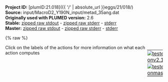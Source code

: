 **Project ID:** [plumID:21.018]({{ '/' | absolute_url }}eggs/21/018/)  
**Source:** input/MacroD2_Y190N_input/metad_35ang.dat  
**Originally used with PLUMED version:** 2.6  
**Stable:** [zipped raw stdout](metad_35ang.dat.plumed.stdout.txt.zip) - [zipped raw stderr](metad_35ang.dat.plumed.stderr.txt.zip) - [stderr](metad_35ang.dat.plumed.stderr)  
**Master:** [zipped raw stdout](metad_35ang.dat.plumed_master.stdout.txt.zip) - [zipped raw stderr](metad_35ang.dat.plumed_master.stderr.txt.zip) - [stderr](metad_35ang.dat.plumed_master.stderr)  

{% raw %}
<div style="width: 100%; float:left">
<div style="width: 90%; float:left" id="value_details_data/input/MacroD2_Y190N_input/metad_35ang.dat"> Click on the labels of the actions for more information on what each action computes </div>
<div style="width: 10%; float:left"><table><tr><td style="padding:1px"><a href="metad_35ang.dat.plumed.stderr"><img src="https://img.shields.io/badge/v2.10-passing-green.svg" alt="tested onv2.10" /></a></td></tr><tr><td style="padding:1px"><a href="metad_35ang.dat.plumed_master.stderr"><img src="https://img.shields.io/badge/master-passing-green.svg" alt="tested onmaster" /></a></td></tr></table></div></div>
<pre style="width=97%;">
<span class="plumedtooltip" style="color:green">WHOLEMOLECULES<span class="right">This action is used to rebuild molecules that can become split by the periodic boundary conditions. <a href="https://www.plumed.org/doc-master/user-doc/html/_w_h_o_l_e_m_o_l_e_c_u_l_e_s.html" style="color:green">More details</a><i></i></span></span> <span class="plumedtooltip">ENTITY0<span class="right">the atoms that make up a molecule that you wish to align<i></i></span></span>=1-3670 <span class="plumedtooltip">ENTITY1<span class="right">the atoms that make up a molecule that you wish to align<i></i></span></span>=3671-3727

<span style="color:blue" class="comment"># Group definition</span>
<span style="display:none;" id="data/input/MacroD2_Y190N_input/metad_35ang.dat">The WHOLEMOLECULES action with label <b></b> calculates something</span><b name="data/input/MacroD2_Y190N_input/metad_35ang.datprot_noh" onclick='showPath("data/input/MacroD2_Y190N_input/metad_35ang.dat","data/input/MacroD2_Y190N_input/metad_35ang.datprot_noh","data/input/MacroD2_Y190N_input/metad_35ang.datprot_noh","violet")'>prot_noh</b><span style="display:none;" id="data/input/MacroD2_Y190N_input/metad_35ang.datprot_noh">The GROUP action with label <b>prot_noh</b> calculates the following quantities:<table  align="center" frame="void" width="95%" cellpadding="5%"><tr><td width="5%"><b> Quantity </b>  </td><td width="5%"><b> Type </b>  </td><td><b> Description </b> </td></tr><tr><td width="5%">prot_noh</td><td width="5%"><font color="violet">atoms</font></td><td>indices of atoms specified in GROUP</td></tr></table></span>: <span class="plumedtooltip" style="color:green">GROUP<span class="right">Define a group of atoms so that a particular list of atoms can be referenced with a single label in definitions of CVs or virtual atoms. <a href="https://www.plumed.org/doc-master/user-doc/html/_g_r_o_u_p.html" style="color:green">More details</a><i></i></span></span> <span class="plumedtooltip">NDX_FILE<span class="right">the name of index file (gromacs syntax)<i></i></span></span>=ref_index.ndx <span class="plumedtooltip">NDX_GROUP<span class="right">the name of the group to be imported (gromacs syntax) - first group found is used by default<i></i></span></span>=Protein-H
<b name="data/input/MacroD2_Y190N_input/metad_35ang.datref" onclick='showPath("data/input/MacroD2_Y190N_input/metad_35ang.dat","data/input/MacroD2_Y190N_input/metad_35ang.datref","data/input/MacroD2_Y190N_input/metad_35ang.datref","violet")'>ref</b><span style="display:none;" id="data/input/MacroD2_Y190N_input/metad_35ang.datref">The GROUP action with label <b>ref</b> calculates the following quantities:<table  align="center" frame="void" width="95%" cellpadding="5%"><tr><td width="5%"><b> Quantity </b>  </td><td width="5%"><b> Type </b>  </td><td><b> Description </b> </td></tr><tr><td width="5%">ref</td><td width="5%"><font color="violet">atoms</font></td><td>indices of atoms specified in GROUP</td></tr></table></span>: <span class="plumedtooltip" style="color:green">GROUP<span class="right">Define a group of atoms so that a particular list of atoms can be referenced with a single label in definitions of CVs or virtual atoms. <a href="https://www.plumed.org/doc-master/user-doc/html/_g_r_o_u_p.html" style="color:green">More details</a><i></i></span></span> <span class="plumedtooltip">NDX_FILE<span class="right">the name of index file (gromacs syntax)<i></i></span></span>=ref_index.ndx <span class="plumedtooltip">NDX_GROUP<span class="right">the name of the group to be imported (gromacs syntax) - first group found is used by default<i></i></span></span>=Prot_ref_noH
<b name="data/input/MacroD2_Y190N_input/metad_35ang.datAR6" onclick='showPath("data/input/MacroD2_Y190N_input/metad_35ang.dat","data/input/MacroD2_Y190N_input/metad_35ang.datAR6","data/input/MacroD2_Y190N_input/metad_35ang.datAR6","violet")'>AR6</b><span style="display:none;" id="data/input/MacroD2_Y190N_input/metad_35ang.datAR6">The GROUP action with label <b>AR6</b> calculates the following quantities:<table  align="center" frame="void" width="95%" cellpadding="5%"><tr><td width="5%"><b> Quantity </b>  </td><td width="5%"><b> Type </b>  </td><td><b> Description </b> </td></tr><tr><td width="5%">AR6</td><td width="5%"><font color="violet">atoms</font></td><td>indices of atoms specified in GROUP</td></tr></table></span>: <span class="plumedtooltip" style="color:green">GROUP<span class="right">Define a group of atoms so that a particular list of atoms can be referenced with a single label in definitions of CVs or virtual atoms. <a href="https://www.plumed.org/doc-master/user-doc/html/_g_r_o_u_p.html" style="color:green">More details</a><i></i></span></span> <span class="plumedtooltip">NDX_FILE<span class="right">the name of index file (gromacs syntax)<i></i></span></span>=ref_index.ndx <span class="plumedtooltip">NDX_GROUP<span class="right">the name of the group to be imported (gromacs syntax) - first group found is used by default<i></i></span></span>=AR6_noH 

<b name="data/input/MacroD2_Y190N_input/metad_35ang.datref_center" onclick='showPath("data/input/MacroD2_Y190N_input/metad_35ang.dat","data/input/MacroD2_Y190N_input/metad_35ang.datref_center","data/input/MacroD2_Y190N_input/metad_35ang.datref_center","violet")'>ref_center</b><span style="display:none;" id="data/input/MacroD2_Y190N_input/metad_35ang.datref_center">The COM action with label <b>ref_center</b> calculates the following quantities:<table  align="center" frame="void" width="95%" cellpadding="5%"><tr><td width="5%"><b> Quantity </b>  </td><td width="5%"><b> Type </b>  </td><td><b> Description </b> </td></tr><tr><td width="5%">ref_center</td><td width="5%"><font color="violet">atoms</font></td><td>virtual atom calculated by COM action</td></tr></table></span>: <span class="plumedtooltip" style="color:green">COM<span class="right">Calculate the center of mass for a group of atoms. <a href="https://www.plumed.org/doc-master/user-doc/html/_c_o_m.html" style="color:green">More details</a><i></i></span></span> <span class="plumedtooltip">ATOMS<span class="right">the list of atoms which are involved the virtual atom's definition<i></i></span></span>=<b name="data/input/MacroD2_Y190N_input/metad_35ang.datref">ref</b>
<b name="data/input/MacroD2_Y190N_input/metad_35ang.datAR6_center" onclick='showPath("data/input/MacroD2_Y190N_input/metad_35ang.dat","data/input/MacroD2_Y190N_input/metad_35ang.datAR6_center","data/input/MacroD2_Y190N_input/metad_35ang.datAR6_center","violet")'>AR6_center</b><span style="display:none;" id="data/input/MacroD2_Y190N_input/metad_35ang.datAR6_center">The COM action with label <b>AR6_center</b> calculates the following quantities:<table  align="center" frame="void" width="95%" cellpadding="5%"><tr><td width="5%"><b> Quantity </b>  </td><td width="5%"><b> Type </b>  </td><td><b> Description </b> </td></tr><tr><td width="5%">AR6_center</td><td width="5%"><font color="violet">atoms</font></td><td>virtual atom calculated by COM action</td></tr></table></span>: <span class="plumedtooltip" style="color:green">COM<span class="right">Calculate the center of mass for a group of atoms. <a href="https://www.plumed.org/doc-master/user-doc/html/_c_o_m.html" style="color:green">More details</a><i></i></span></span> <span class="plumedtooltip">ATOMS<span class="right">the list of atoms which are involved the virtual atom's definition<i></i></span></span>=<b name="data/input/MacroD2_Y190N_input/metad_35ang.datAR6">AR6</b>

<span id="data/input/MacroD2_Y190N_input/metad_35ang.datdefFix_short"><b name="data/input/MacroD2_Y190N_input/metad_35ang.datFix" onclick='showPath("data/input/MacroD2_Y190N_input/metad_35ang.dat","data/input/MacroD2_Y190N_input/metad_35ang.datFix","data/input/MacroD2_Y190N_input/metad_35ang.datFix","violet")'>Fix</b><span style="display:none;" id="data/input/MacroD2_Y190N_input/metad_35ang.datFix">The FIXEDATOM action with label <b>Fix</b> calculates the following quantities:<table  align="center" frame="void" width="95%" cellpadding="5%"><tr><td width="5%"><b> Quantity </b>  </td><td width="5%"><b> Type </b>  </td><td><b> Description </b> </td></tr><tr><td width="5%">Fix</td><td width="5%"><font color="violet">atoms</font></td><td>virtual atom calculated by FIXEDATOM action</td></tr></table></span>: <span class="plumedtooltip" style="color:green">FIXEDATOM<span class="right">Add a virtual atom in a fixed position. This action has <a class="toggler" href='javascript:;' onclick='toggleDisplay("data/input/MacroD2_Y190N_input/metad_35ang.datdefFix");'>hidden defaults</a>. <a href="https://www.plumed.org/doc-master/user-doc/html/_f_i_x_e_d_a_t_o_m.html">More details</a><i></i></span></span> <span class="plumedtooltip">AT<span class="right">coordinates of the virtual atom<i></i></span></span>=5.0,5.0,5.0
</span><span id="data/input/MacroD2_Y190N_input/metad_35ang.datdefFix_long" style="display:none;"><b name="data/input/MacroD2_Y190N_input/metad_35ang.datFix" onclick='showPath("data/input/MacroD2_Y190N_input/metad_35ang.dat","data/input/MacroD2_Y190N_input/metad_35ang.datFix","data/input/MacroD2_Y190N_input/metad_35ang.datFix","violet")'>Fix</b>: <span class="plumedtooltip" style="color:green">FIXEDATOM<span class="right">Add a virtual atom in a fixed position. This action uses the <a class="toggler" href='javascript:;' onclick='toggleDisplay("data/input/MacroD2_Y190N_input/metad_35ang.datdefFix");'>defaults shown here</a>. <a href="https://www.plumed.org/doc-master/user-doc/html/_f_i_x_e_d_a_t_o_m.html">More details</a><i></i></span></span> <span class="plumedtooltip">AT<span class="right">coordinates of the virtual atom<i></i></span></span>=5.0,5.0,5.0  <span class="plumedtooltip">SET_MASS<span class="right"> mass of the virtual atom<i></i></span></span>=1 <span class="plumedtooltip">SET_CHARGE<span class="right"> charge of the virtual atom<i></i></span></span>=0
</span><b name="data/input/MacroD2_Y190N_input/metad_35ang.datDis" onclick='showPath("data/input/MacroD2_Y190N_input/metad_35ang.dat","data/input/MacroD2_Y190N_input/metad_35ang.datDis","data/input/MacroD2_Y190N_input/metad_35ang.datDis","black")'>Dis</b><span style="display:none;" id="data/input/MacroD2_Y190N_input/metad_35ang.datDis">The DISTANCE action with label <b>Dis</b> calculates the following quantities:<table  align="center" frame="void" width="95%" cellpadding="5%"><tr><td width="5%"><b> Quantity </b>  </td><td width="5%"><b> Type </b>  </td><td><b> Description </b> </td></tr><tr><td width="5%">Dis</td><td width="5%"><font color="black">scalar</font></td><td>the DISTANCE between this pair of atoms</td></tr></table></span>: <span class="plumedtooltip" style="color:green">DISTANCE<span class="right">Calculate the distance between a pair of atoms. <a href="https://www.plumed.org/doc-master/user-doc/html/_d_i_s_t_a_n_c_e.html" style="color:green">More details</a><i></i></span></span> <span class="plumedtooltip">ATOMS<span class="right">the pair of atom that we are calculating the distance between<i></i></span></span>=<b name="data/input/MacroD2_Y190N_input/metad_35ang.datref_center">ref_center</b>,<b name="data/input/MacroD2_Y190N_input/metad_35ang.datFix">Fix</b>

<b name="data/input/MacroD2_Y190N_input/metad_35ang.datref_coord" onclick='showPath("data/input/MacroD2_Y190N_input/metad_35ang.dat","data/input/MacroD2_Y190N_input/metad_35ang.datref_coord","data/input/MacroD2_Y190N_input/metad_35ang.datref_coord","black")'>ref_coord</b><span style="display:none;" id="data/input/MacroD2_Y190N_input/metad_35ang.datref_coord">The POSITION action with label <b>ref_coord</b> calculates the following quantities:<table  align="center" frame="void" width="95%" cellpadding="5%"><tr><td width="5%"><b> Quantity </b>  </td><td width="5%"><b> Type </b>  </td><td><b> Description </b> </td></tr><tr><td width="5%">ref_coord.x</td><td width="5%"><font color="black">scalar</font></td><td>the x-component of the atom position</td></tr><tr><td width="5%">ref_coord.y</td><td width="5%"><font color="black">scalar</font></td><td>the y-component of the atom position</td></tr><tr><td width="5%">ref_coord.z</td><td width="5%"><font color="black">scalar</font></td><td>the z-component of the atom position</td></tr></table></span>: <span class="plumedtooltip" style="color:green">POSITION<span class="right">Calculate the components of the position of an atom. <a href="https://www.plumed.org/doc-master/user-doc/html/_p_o_s_i_t_i_o_n.html" style="color:green">More details</a><i></i></span></span> <span class="plumedtooltip">ATOM<span class="right">the atom number<i></i></span></span>=<b name="data/input/MacroD2_Y190N_input/metad_35ang.datref_center">ref_center</b> <span class="plumedtooltip">NOPBC<span class="right"> ignore the periodic boundary conditions when calculating distances<i></i></span></span>
<b name="data/input/MacroD2_Y190N_input/metad_35ang.datAR6_coord" onclick='showPath("data/input/MacroD2_Y190N_input/metad_35ang.dat","data/input/MacroD2_Y190N_input/metad_35ang.datAR6_coord","data/input/MacroD2_Y190N_input/metad_35ang.datAR6_coord","black")'>AR6_coord</b><span style="display:none;" id="data/input/MacroD2_Y190N_input/metad_35ang.datAR6_coord">The POSITION action with label <b>AR6_coord</b> calculates the following quantities:<table  align="center" frame="void" width="95%" cellpadding="5%"><tr><td width="5%"><b> Quantity </b>  </td><td width="5%"><b> Type </b>  </td><td><b> Description </b> </td></tr><tr><td width="5%">AR6_coord.x</td><td width="5%"><font color="black">scalar</font></td><td>the x-component of the atom position</td></tr><tr><td width="5%">AR6_coord.y</td><td width="5%"><font color="black">scalar</font></td><td>the y-component of the atom position</td></tr><tr><td width="5%">AR6_coord.z</td><td width="5%"><font color="black">scalar</font></td><td>the z-component of the atom position</td></tr></table></span>: <span class="plumedtooltip" style="color:green">POSITION<span class="right">Calculate the components of the position of an atom. <a href="https://www.plumed.org/doc-master/user-doc/html/_p_o_s_i_t_i_o_n.html" style="color:green">More details</a><i></i></span></span> <span class="plumedtooltip">ATOM<span class="right">the atom number<i></i></span></span>=<b name="data/input/MacroD2_Y190N_input/metad_35ang.datAR6_center">AR6_center</b> <span class="plumedtooltip">NOPBC<span class="right"> ignore the periodic boundary conditions when calculating distances<i></i></span></span>
<br/><b name="data/input/MacroD2_Y190N_input/metad_35ang.databs_x" onclick='showPath("data/input/MacroD2_Y190N_input/metad_35ang.dat","data/input/MacroD2_Y190N_input/metad_35ang.databs_x","data/input/MacroD2_Y190N_input/metad_35ang.databs_x","black")'>abs_x</b><span style="display:none;" id="data/input/MacroD2_Y190N_input/metad_35ang.databs_x">The MATHEVAL action with label <b>abs_x</b> calculates the following quantities:<table  align="center" frame="void" width="95%" cellpadding="5%"><tr><td width="5%"><b> Quantity </b>  </td><td width="5%"><b> Type </b>  </td><td><b> Description </b> </td></tr><tr><td width="5%">abs_x</td><td width="5%"><font color="black">scalar</font></td><td>an arbitrary function</td></tr></table></span>: <span class="plumedtooltip" style="color:green">MATHEVAL<span class="right">An alias to the CUSTOM function that can also be used to calaculate combinations of variables using a custom expression. <a href="https://www.plumed.org/doc-master/user-doc/html/_m_a_t_h_e_v_a_l.html" style="color:green">More details</a><i></i></span></span> <span class="plumedtooltip">ARG<span class="right">the values input to this function<i></i></span></span>=<b name="data/input/MacroD2_Y190N_input/metad_35ang.datAR6_coord">AR6_coord.x</b>,<b name="data/input/MacroD2_Y190N_input/metad_35ang.datref_coord">ref_coord.x</b> <span class="plumedtooltip">FUNC<span class="right">the function you wish to evaluate<i></i></span></span>=x-y <span class="plumedtooltip">PERIODIC<span class="right">if the output of your function is periodic then you should specify the periodicity of the function<i></i></span></span>=NO
<b name="data/input/MacroD2_Y190N_input/metad_35ang.databs_y" onclick='showPath("data/input/MacroD2_Y190N_input/metad_35ang.dat","data/input/MacroD2_Y190N_input/metad_35ang.databs_y","data/input/MacroD2_Y190N_input/metad_35ang.databs_y","black")'>abs_y</b><span style="display:none;" id="data/input/MacroD2_Y190N_input/metad_35ang.databs_y">The MATHEVAL action with label <b>abs_y</b> calculates the following quantities:<table  align="center" frame="void" width="95%" cellpadding="5%"><tr><td width="5%"><b> Quantity </b>  </td><td width="5%"><b> Type </b>  </td><td><b> Description </b> </td></tr><tr><td width="5%">abs_y</td><td width="5%"><font color="black">scalar</font></td><td>an arbitrary function</td></tr></table></span>: <span class="plumedtooltip" style="color:green">MATHEVAL<span class="right">An alias to the CUSTOM function that can also be used to calaculate combinations of variables using a custom expression. <a href="https://www.plumed.org/doc-master/user-doc/html/_m_a_t_h_e_v_a_l.html" style="color:green">More details</a><i></i></span></span> <span class="plumedtooltip">ARG<span class="right">the values input to this function<i></i></span></span>=<b name="data/input/MacroD2_Y190N_input/metad_35ang.datAR6_coord">AR6_coord.y</b>,<b name="data/input/MacroD2_Y190N_input/metad_35ang.datref_coord">ref_coord.y</b> <span class="plumedtooltip">FUNC<span class="right">the function you wish to evaluate<i></i></span></span>=x-y <span class="plumedtooltip">PERIODIC<span class="right">if the output of your function is periodic then you should specify the periodicity of the function<i></i></span></span>=NO
<b name="data/input/MacroD2_Y190N_input/metad_35ang.databs_z" onclick='showPath("data/input/MacroD2_Y190N_input/metad_35ang.dat","data/input/MacroD2_Y190N_input/metad_35ang.databs_z","data/input/MacroD2_Y190N_input/metad_35ang.databs_z","black")'>abs_z</b><span style="display:none;" id="data/input/MacroD2_Y190N_input/metad_35ang.databs_z">The MATHEVAL action with label <b>abs_z</b> calculates the following quantities:<table  align="center" frame="void" width="95%" cellpadding="5%"><tr><td width="5%"><b> Quantity </b>  </td><td width="5%"><b> Type </b>  </td><td><b> Description </b> </td></tr><tr><td width="5%">abs_z</td><td width="5%"><font color="black">scalar</font></td><td>an arbitrary function</td></tr></table></span>: <span class="plumedtooltip" style="color:green">MATHEVAL<span class="right">An alias to the CUSTOM function that can also be used to calaculate combinations of variables using a custom expression. <a href="https://www.plumed.org/doc-master/user-doc/html/_m_a_t_h_e_v_a_l.html" style="color:green">More details</a><i></i></span></span> <span class="plumedtooltip">ARG<span class="right">the values input to this function<i></i></span></span>=<b name="data/input/MacroD2_Y190N_input/metad_35ang.datAR6_coord">AR6_coord.z</b>,<b name="data/input/MacroD2_Y190N_input/metad_35ang.datref_coord">ref_coord.z</b> <span class="plumedtooltip">FUNC<span class="right">the function you wish to evaluate<i></i></span></span>=x-y <span class="plumedtooltip">PERIODIC<span class="right">if the output of your function is periodic then you should specify the periodicity of the function<i></i></span></span>=NO

<b name="data/input/MacroD2_Y190N_input/metad_35ang.datrel_x" onclick='showPath("data/input/MacroD2_Y190N_input/metad_35ang.dat","data/input/MacroD2_Y190N_input/metad_35ang.datrel_x","data/input/MacroD2_Y190N_input/metad_35ang.datrel_x","black")'>rel_x</b><span style="display:none;" id="data/input/MacroD2_Y190N_input/metad_35ang.datrel_x">The MATHEVAL action with label <b>rel_x</b> calculates the following quantities:<table  align="center" frame="void" width="95%" cellpadding="5%"><tr><td width="5%"><b> Quantity </b>  </td><td width="5%"><b> Type </b>  </td><td><b> Description </b> </td></tr><tr><td width="5%">rel_x</td><td width="5%"><font color="black">scalar</font></td><td>an arbitrary function</td></tr></table></span>: <span class="plumedtooltip" style="color:green">MATHEVAL<span class="right">An alias to the CUSTOM function that can also be used to calaculate combinations of variables using a custom expression. <a href="https://www.plumed.org/doc-master/user-doc/html/_m_a_t_h_e_v_a_l.html" style="color:green">More details</a><i></i></span></span> <span class="plumedtooltip">ARG<span class="right">the values input to this function<i></i></span></span>=<b name="data/input/MacroD2_Y190N_input/metad_35ang.databs_z">abs_z</b> <span class="plumedtooltip">FUNC<span class="right">the function you wish to evaluate<i></i></span></span>=x <span class="plumedtooltip">PERIODIC<span class="right">if the output of your function is periodic then you should specify the periodicity of the function<i></i></span></span>=NO
<b name="data/input/MacroD2_Y190N_input/metad_35ang.datrel_y" onclick='showPath("data/input/MacroD2_Y190N_input/metad_35ang.dat","data/input/MacroD2_Y190N_input/metad_35ang.datrel_y","data/input/MacroD2_Y190N_input/metad_35ang.datrel_y","black")'>rel_y</b><span style="display:none;" id="data/input/MacroD2_Y190N_input/metad_35ang.datrel_y">The MATHEVAL action with label <b>rel_y</b> calculates the following quantities:<table  align="center" frame="void" width="95%" cellpadding="5%"><tr><td width="5%"><b> Quantity </b>  </td><td width="5%"><b> Type </b>  </td><td><b> Description </b> </td></tr><tr><td width="5%">rel_y</td><td width="5%"><font color="black">scalar</font></td><td>an arbitrary function</td></tr></table></span>: <span class="plumedtooltip" style="color:green">MATHEVAL<span class="right">An alias to the CUSTOM function that can also be used to calaculate combinations of variables using a custom expression. <a href="https://www.plumed.org/doc-master/user-doc/html/_m_a_t_h_e_v_a_l.html" style="color:green">More details</a><i></i></span></span> <span class="plumedtooltip">ARG<span class="right">the values input to this function<i></i></span></span>=<b name="data/input/MacroD2_Y190N_input/metad_35ang.databs_x">abs_x</b>,<b name="data/input/MacroD2_Y190N_input/metad_35ang.databs_y">abs_y</b> <span class="plumedtooltip">FUNC<span class="right">the function you wish to evaluate<i></i></span></span>=(sqrt(3)*y+x)/2 <span class="plumedtooltip">PERIODIC<span class="right">if the output of your function is periodic then you should specify the periodicity of the function<i></i></span></span>=NO
<b name="data/input/MacroD2_Y190N_input/metad_35ang.datrel_z" onclick='showPath("data/input/MacroD2_Y190N_input/metad_35ang.dat","data/input/MacroD2_Y190N_input/metad_35ang.datrel_z","data/input/MacroD2_Y190N_input/metad_35ang.datrel_z","black")'>rel_z</b><span style="display:none;" id="data/input/MacroD2_Y190N_input/metad_35ang.datrel_z">The MATHEVAL action with label <b>rel_z</b> calculates the following quantities:<table  align="center" frame="void" width="95%" cellpadding="5%"><tr><td width="5%"><b> Quantity </b>  </td><td width="5%"><b> Type </b>  </td><td><b> Description </b> </td></tr><tr><td width="5%">rel_z</td><td width="5%"><font color="black">scalar</font></td><td>an arbitrary function</td></tr></table></span>: <span class="plumedtooltip" style="color:green">MATHEVAL<span class="right">An alias to the CUSTOM function that can also be used to calaculate combinations of variables using a custom expression. <a href="https://www.plumed.org/doc-master/user-doc/html/_m_a_t_h_e_v_a_l.html" style="color:green">More details</a><i></i></span></span> <span class="plumedtooltip">ARG<span class="right">the values input to this function<i></i></span></span>=<b name="data/input/MacroD2_Y190N_input/metad_35ang.databs_x">abs_x</b>,<b name="data/input/MacroD2_Y190N_input/metad_35ang.databs_y">abs_y</b> <span class="plumedtooltip">FUNC<span class="right">the function you wish to evaluate<i></i></span></span>=(y-sqrt(3)*x)/2 <span class="plumedtooltip">PERIODIC<span class="right">if the output of your function is periodic then you should specify the periodicity of the function<i></i></span></span>=NO

<b name="data/input/MacroD2_Y190N_input/metad_35ang.datrho" onclick='showPath("data/input/MacroD2_Y190N_input/metad_35ang.dat","data/input/MacroD2_Y190N_input/metad_35ang.datrho","data/input/MacroD2_Y190N_input/metad_35ang.datrho","black")'>rho</b><span style="display:none;" id="data/input/MacroD2_Y190N_input/metad_35ang.datrho">The MATHEVAL action with label <b>rho</b> calculates the following quantities:<table  align="center" frame="void" width="95%" cellpadding="5%"><tr><td width="5%"><b> Quantity </b>  </td><td width="5%"><b> Type </b>  </td><td><b> Description </b> </td></tr><tr><td width="5%">rho</td><td width="5%"><font color="black">scalar</font></td><td>an arbitrary function</td></tr></table></span>: <span class="plumedtooltip" style="color:green">MATHEVAL<span class="right">An alias to the CUSTOM function that can also be used to calaculate combinations of variables using a custom expression. <a href="https://www.plumed.org/doc-master/user-doc/html/_m_a_t_h_e_v_a_l.html" style="color:green">More details</a><i></i></span></span> <span class="plumedtooltip">ARG<span class="right">the values input to this function<i></i></span></span>=<b name="data/input/MacroD2_Y190N_input/metad_35ang.databs_x">abs_x</b>,<b name="data/input/MacroD2_Y190N_input/metad_35ang.databs_y">abs_y</b>,<b name="data/input/MacroD2_Y190N_input/metad_35ang.databs_z">abs_z</b> <span class="plumedtooltip">FUNC<span class="right">the function you wish to evaluate<i></i></span></span>=sqrt(x*x+y*y+z*z) <span class="plumedtooltip">PERIODIC<span class="right">if the output of your function is periodic then you should specify the periodicity of the function<i></i></span></span>=NO
<b name="data/input/MacroD2_Y190N_input/metad_35ang.datsiga" onclick='showPath("data/input/MacroD2_Y190N_input/metad_35ang.dat","data/input/MacroD2_Y190N_input/metad_35ang.datsiga","data/input/MacroD2_Y190N_input/metad_35ang.datsiga","black")'>siga</b><span style="display:none;" id="data/input/MacroD2_Y190N_input/metad_35ang.datsiga">The MATHEVAL action with label <b>siga</b> calculates the following quantities:<table  align="center" frame="void" width="95%" cellpadding="5%"><tr><td width="5%"><b> Quantity </b>  </td><td width="5%"><b> Type </b>  </td><td><b> Description </b> </td></tr><tr><td width="5%">siga</td><td width="5%"><font color="black">scalar</font></td><td>an arbitrary function</td></tr></table></span>: <span class="plumedtooltip" style="color:green">MATHEVAL<span class="right">An alias to the CUSTOM function that can also be used to calaculate combinations of variables using a custom expression. <a href="https://www.plumed.org/doc-master/user-doc/html/_m_a_t_h_e_v_a_l.html" style="color:green">More details</a><i></i></span></span> <span class="plumedtooltip">ARG<span class="right">the values input to this function<i></i></span></span>=<b name="data/input/MacroD2_Y190N_input/metad_35ang.datrel_z">rel_z</b>,<b name="data/input/MacroD2_Y190N_input/metad_35ang.datrho">rho</b> <span class="plumedtooltip">FUNC<span class="right">the function you wish to evaluate<i></i></span></span>=sqrt(-x+y) <span class="plumedtooltip">PERIODIC<span class="right">if the output of your function is periodic then you should specify the periodicity of the function<i></i></span></span>=NO
<b name="data/input/MacroD2_Y190N_input/metad_35ang.dattheta" onclick='showPath("data/input/MacroD2_Y190N_input/metad_35ang.dat","data/input/MacroD2_Y190N_input/metad_35ang.dattheta","data/input/MacroD2_Y190N_input/metad_35ang.dattheta","black")'>theta</b><span style="display:none;" id="data/input/MacroD2_Y190N_input/metad_35ang.dattheta">The MATHEVAL action with label <b>theta</b> calculates the following quantities:<table  align="center" frame="void" width="95%" cellpadding="5%"><tr><td width="5%"><b> Quantity </b>  </td><td width="5%"><b> Type </b>  </td><td><b> Description </b> </td></tr><tr><td width="5%">theta</td><td width="5%"><font color="black">scalar</font></td><td>an arbitrary function</td></tr></table></span>: <span class="plumedtooltip" style="color:green">MATHEVAL<span class="right">An alias to the CUSTOM function that can also be used to calaculate combinations of variables using a custom expression. <a href="https://www.plumed.org/doc-master/user-doc/html/_m_a_t_h_e_v_a_l.html" style="color:green">More details</a><i></i></span></span> <span class="plumedtooltip">ARG<span class="right">the values input to this function<i></i></span></span>=<b name="data/input/MacroD2_Y190N_input/metad_35ang.datrel_x">rel_x</b>,<b name="data/input/MacroD2_Y190N_input/metad_35ang.datrel_y">rel_y</b> <span class="plumedtooltip">FUNC<span class="right">the function you wish to evaluate<i></i></span></span>=atan2(y,x) <span class="plumedtooltip">PERIODIC<span class="right">if the output of your function is periodic then you should specify the periodicity of the function<i></i></span></span>=-pi,pi

<span id="data/input/MacroD2_Y190N_input/metad_35ang.datdefrmsd_short"><b name="data/input/MacroD2_Y190N_input/metad_35ang.datrmsd" onclick='showPath("data/input/MacroD2_Y190N_input/metad_35ang.dat","data/input/MacroD2_Y190N_input/metad_35ang.datrmsd","data/input/MacroD2_Y190N_input/metad_35ang.datrmsd","black")'>rmsd</b><span style="display:none;" id="data/input/MacroD2_Y190N_input/metad_35ang.datrmsd">The RMSD action with label <b>rmsd</b> calculates the following quantities:<table  align="center" frame="void" width="95%" cellpadding="5%"><tr><td width="5%"><b> Quantity </b>  </td><td width="5%"><b> Type </b>  </td><td><b> Description </b> </td></tr><tr><td width="5%">rmsd</td><td width="5%"><font color="black">scalar</font></td><td>the RMSD between the instantaneous structure and the reference structure that was input</td></tr></table></span>: <span class="plumedtooltip" style="color:green">RMSD<span class="right">Calculate the RMSD with respect to a reference structure. This action has <a class="toggler" href='javascript:;' onclick='toggleDisplay("data/input/MacroD2_Y190N_input/metad_35ang.datdefrmsd");'>hidden defaults</a>. <a href="https://www.plumed.org/doc-master/user-doc/html/_r_m_s_d.html">More details</a><i></i></span></span> <span class="plumedtooltip">REFERENCE<span class="right">a file in pdb format containing the reference structure and the atoms involved in the CV<i></i></span></span>=ref_protein_noH_nosite.pdb <span class="plumedtooltip">TYPE<span class="right"> the manner in which RMSD alignment is performed<i></i></span></span>=SIMPLE
</span><span id="data/input/MacroD2_Y190N_input/metad_35ang.datdefrmsd_long" style="display:none;"><b name="data/input/MacroD2_Y190N_input/metad_35ang.datrmsd" onclick='showPath("data/input/MacroD2_Y190N_input/metad_35ang.dat","data/input/MacroD2_Y190N_input/metad_35ang.datrmsd","data/input/MacroD2_Y190N_input/metad_35ang.datrmsd","black")'>rmsd</b>: <span class="plumedtooltip" style="color:green">RMSD<span class="right">Calculate the RMSD with respect to a reference structure. This action uses the <a class="toggler" href='javascript:;' onclick='toggleDisplay("data/input/MacroD2_Y190N_input/metad_35ang.datdefrmsd");'>defaults shown here</a>. <a href="https://www.plumed.org/doc-master/user-doc/html/_r_m_s_d.html">More details</a><i></i></span></span> <span class="plumedtooltip">REFERENCE<span class="right">a file in pdb format containing the reference structure and the atoms involved in the CV<i></i></span></span>=ref_protein_noH_nosite.pdb <span class="plumedtooltip">TYPE<span class="right"> the manner in which RMSD alignment is performed<i></i></span></span>=SIMPLE  <span class="plumedtooltip">NUMBER<span class="right"> if there are multiple structures in the pdb file you can specify that you want the RMSD from a specific structure by specifying its place in the file here<i></i></span></span>=0
</span><br/><span style="color:blue" class="comment"># Restraining potential of the sphere</span>
<b name="data/input/MacroD2_Y190N_input/metad_35ang.datrestr_dis" onclick='showPath("data/input/MacroD2_Y190N_input/metad_35ang.dat","data/input/MacroD2_Y190N_input/metad_35ang.datrestr_dis","data/input/MacroD2_Y190N_input/metad_35ang.datrestr_dis","black")'>restr_dis</b><span style="display:none;" id="data/input/MacroD2_Y190N_input/metad_35ang.datrestr_dis">The UPPER_WALLS action with label <b>restr_dis</b> calculates the following quantities:<table  align="center" frame="void" width="95%" cellpadding="5%"><tr><td width="5%"><b> Quantity </b>  </td><td width="5%"><b> Type </b>  </td><td><b> Description </b> </td></tr><tr><td width="5%">restr_dis.bias</td><td width="5%"><font color="black">scalar</font></td><td>the instantaneous value of the bias potential</td></tr><tr><td width="5%">restr_dis.force2</td><td width="5%"><font color="black">scalar</font></td><td>the instantaneous value of the squared force due to this bias potential</td></tr></table></span>: <span class="plumedtooltip" style="color:green">UPPER_WALLS<span class="right">Defines a wall for the value of one or more collective variables, <a href="https://www.plumed.org/doc-master/user-doc/html/_u_p_p_e_r__w_a_l_l_s.html" style="color:green">More details</a><i></i></span></span> <span class="plumedtooltip">ARG<span class="right">the arguments on which the bias is acting<i></i></span></span>=<b name="data/input/MacroD2_Y190N_input/metad_35ang.datDis">Dis</b> <span class="plumedtooltip">AT<span class="right">the positions of the wall<i></i></span></span>=1.00 <span class="plumedtooltip">KAPPA<span class="right">the force constant for the wall<i></i></span></span>=20000 <span class="plumedtooltip">OFFSET<span class="right"> the offset for the start of the wall<i></i></span></span>=0
<b name="data/input/MacroD2_Y190N_input/metad_35ang.datrestr_rho" onclick='showPath("data/input/MacroD2_Y190N_input/metad_35ang.dat","data/input/MacroD2_Y190N_input/metad_35ang.datrestr_rho","data/input/MacroD2_Y190N_input/metad_35ang.datrestr_rho","black")'>restr_rho</b><span style="display:none;" id="data/input/MacroD2_Y190N_input/metad_35ang.datrestr_rho">The UPPER_WALLS action with label <b>restr_rho</b> calculates the following quantities:<table  align="center" frame="void" width="95%" cellpadding="5%"><tr><td width="5%"><b> Quantity </b>  </td><td width="5%"><b> Type </b>  </td><td><b> Description </b> </td></tr><tr><td width="5%">restr_rho.bias</td><td width="5%"><font color="black">scalar</font></td><td>the instantaneous value of the bias potential</td></tr><tr><td width="5%">restr_rho.force2</td><td width="5%"><font color="black">scalar</font></td><td>the instantaneous value of the squared force due to this bias potential</td></tr></table></span>: <span class="plumedtooltip" style="color:green">UPPER_WALLS<span class="right">Defines a wall for the value of one or more collective variables, <a href="https://www.plumed.org/doc-master/user-doc/html/_u_p_p_e_r__w_a_l_l_s.html" style="color:green">More details</a><i></i></span></span> <span class="plumedtooltip">ARG<span class="right">the arguments on which the bias is acting<i></i></span></span>=<b name="data/input/MacroD2_Y190N_input/metad_35ang.datrho">rho</b> <span class="plumedtooltip">AT<span class="right">the positions of the wall<i></i></span></span>=3.50 <span class="plumedtooltip">KAPPA<span class="right">the force constant for the wall<i></i></span></span>=20000 <span class="plumedtooltip">OFFSET<span class="right"> the offset for the start of the wall<i></i></span></span>=0
<b name="data/input/MacroD2_Y190N_input/metad_35ang.datrestr_siga" onclick='showPath("data/input/MacroD2_Y190N_input/metad_35ang.dat","data/input/MacroD2_Y190N_input/metad_35ang.datrestr_siga","data/input/MacroD2_Y190N_input/metad_35ang.datrestr_siga","black")'>restr_siga</b><span style="display:none;" id="data/input/MacroD2_Y190N_input/metad_35ang.datrestr_siga">The UPPER_WALLS action with label <b>restr_siga</b> calculates the following quantities:<table  align="center" frame="void" width="95%" cellpadding="5%"><tr><td width="5%"><b> Quantity </b>  </td><td width="5%"><b> Type </b>  </td><td><b> Description </b> </td></tr><tr><td width="5%">restr_siga.bias</td><td width="5%"><font color="black">scalar</font></td><td>the instantaneous value of the bias potential</td></tr><tr><td width="5%">restr_siga.force2</td><td width="5%"><font color="black">scalar</font></td><td>the instantaneous value of the squared force due to this bias potential</td></tr></table></span>: <span class="plumedtooltip" style="color:green">UPPER_WALLS<span class="right">Defines a wall for the value of one or more collective variables, <a href="https://www.plumed.org/doc-master/user-doc/html/_u_p_p_e_r__w_a_l_l_s.html" style="color:green">More details</a><i></i></span></span> <span class="plumedtooltip">ARG<span class="right">the arguments on which the bias is acting<i></i></span></span>=<b name="data/input/MacroD2_Y190N_input/metad_35ang.datsiga">siga</b> <span class="plumedtooltip">AT<span class="right">the positions of the wall<i></i></span></span>=1.0 <span class="plumedtooltip">KAPPA<span class="right">the force constant for the wall<i></i></span></span>=20000 <span class="plumedtooltip">OFFSET<span class="right"> the offset for the start of the wall<i></i></span></span>=0
<b name="data/input/MacroD2_Y190N_input/metad_35ang.datrestr_rmsd" onclick='showPath("data/input/MacroD2_Y190N_input/metad_35ang.dat","data/input/MacroD2_Y190N_input/metad_35ang.datrestr_rmsd","data/input/MacroD2_Y190N_input/metad_35ang.datrestr_rmsd","black")'>restr_rmsd</b><span style="display:none;" id="data/input/MacroD2_Y190N_input/metad_35ang.datrestr_rmsd">The UPPER_WALLS action with label <b>restr_rmsd</b> calculates the following quantities:<table  align="center" frame="void" width="95%" cellpadding="5%"><tr><td width="5%"><b> Quantity </b>  </td><td width="5%"><b> Type </b>  </td><td><b> Description </b> </td></tr><tr><td width="5%">restr_rmsd.bias</td><td width="5%"><font color="black">scalar</font></td><td>the instantaneous value of the bias potential</td></tr><tr><td width="5%">restr_rmsd.force2</td><td width="5%"><font color="black">scalar</font></td><td>the instantaneous value of the squared force due to this bias potential</td></tr></table></span>: <span class="plumedtooltip" style="color:green">UPPER_WALLS<span class="right">Defines a wall for the value of one or more collective variables, <a href="https://www.plumed.org/doc-master/user-doc/html/_u_p_p_e_r__w_a_l_l_s.html" style="color:green">More details</a><i></i></span></span> <span class="plumedtooltip">ARG<span class="right">the arguments on which the bias is acting<i></i></span></span>=<b name="data/input/MacroD2_Y190N_input/metad_35ang.datrmsd">rmsd</b> <span class="plumedtooltip">AT<span class="right">the positions of the wall<i></i></span></span>=0.10 <span class="plumedtooltip">KAPPA<span class="right">the force constant for the wall<i></i></span></span>=20000 <span class="plumedtooltip">OFFSET<span class="right"> the offset for the start of the wall<i></i></span></span>=0

<span style="color:blue" class="comment"># Coordination number</span>
<span id="data/input/MacroD2_Y190N_input/metad_35ang.datdefc_short"><b name="data/input/MacroD2_Y190N_input/metad_35ang.datc" onclick='showPath("data/input/MacroD2_Y190N_input/metad_35ang.dat","data/input/MacroD2_Y190N_input/metad_35ang.datc","data/input/MacroD2_Y190N_input/metad_35ang.datc","black")'>c</b><span style="display:none;" id="data/input/MacroD2_Y190N_input/metad_35ang.datc">The COORDINATION action with label <b>c</b> calculates the following quantities:<table  align="center" frame="void" width="95%" cellpadding="5%"><tr><td width="5%"><b> Quantity </b>  </td><td width="5%"><b> Type </b>  </td><td><b> Description </b> </td></tr><tr><td width="5%">c</td><td width="5%"><font color="black">scalar</font></td><td>the value of the coordination</td></tr></table></span>: <span class="plumedtooltip" style="color:green">COORDINATION<span class="right">Calculate coordination numbers. This action has <a class="toggler" href='javascript:;' onclick='toggleDisplay("data/input/MacroD2_Y190N_input/metad_35ang.datdefc");'>hidden defaults</a>. <a href="https://www.plumed.org/doc-master/user-doc/html/_c_o_o_r_d_i_n_a_t_i_o_n.html">More details</a><i></i></span></span> <span class="plumedtooltip">GROUPA<span class="right">First list of atoms<i></i></span></span>=<b name="data/input/MacroD2_Y190N_input/metad_35ang.datAR6">AR6</b> <span class="plumedtooltip">GROUPB<span class="right">Second list of atoms (if empty, N*(N-1)/2 pairs in GROUPA are counted)<i></i></span></span>=<b name="data/input/MacroD2_Y190N_input/metad_35ang.datprot_noh">prot_noh</b> <span class="plumedtooltip">R_0<span class="right">The r_0 parameter of the switching function<i></i></span></span>=0.45
</span><span id="data/input/MacroD2_Y190N_input/metad_35ang.datdefc_long" style="display:none;"><b name="data/input/MacroD2_Y190N_input/metad_35ang.datc" onclick='showPath("data/input/MacroD2_Y190N_input/metad_35ang.dat","data/input/MacroD2_Y190N_input/metad_35ang.datc","data/input/MacroD2_Y190N_input/metad_35ang.datc","black")'>c</b>: <span class="plumedtooltip" style="color:green">COORDINATION<span class="right">Calculate coordination numbers. This action uses the <a class="toggler" href='javascript:;' onclick='toggleDisplay("data/input/MacroD2_Y190N_input/metad_35ang.datdefc");'>defaults shown here</a>. <a href="https://www.plumed.org/doc-master/user-doc/html/_c_o_o_r_d_i_n_a_t_i_o_n.html">More details</a><i></i></span></span> <span class="plumedtooltip">GROUPA<span class="right">First list of atoms<i></i></span></span>=<b name="data/input/MacroD2_Y190N_input/metad_35ang.datAR6">AR6</b> <span class="plumedtooltip">GROUPB<span class="right">Second list of atoms (if empty, N*(N-1)/2 pairs in GROUPA are counted)<i></i></span></span>=<b name="data/input/MacroD2_Y190N_input/metad_35ang.datprot_noh">prot_noh</b> <span class="plumedtooltip">R_0<span class="right">The r_0 parameter of the switching function<i></i></span></span>=0.45  <span class="plumedtooltip">D_0<span class="right"> The d_0 parameter of the switching function<i></i></span></span>=0.0 <span class="plumedtooltip">NN<span class="right"> The n parameter of the switching function <i></i></span></span>=6 <span class="plumedtooltip">MM<span class="right"> The m parameter of the switching function; 0 implies 2*NN<i></i></span></span>=0
</span><br/><span style="color:blue" class="comment"># Metadynamics</span>
<span id="data/input/MacroD2_Y190N_input/metad_35ang.datdefmetad_short"><span class="plumedtooltip" style="color:green">METAD<span class="right">Used to performed metadynamics on one or more collective variables. This action has <a class="toggler" href='javascript:;' onclick='toggleDisplay("data/input/MacroD2_Y190N_input/metad_35ang.datdefmetad");'>hidden defaults</a>. <a href="https://www.plumed.org/doc-master/user-doc/html/_m_e_t_a_d.html">More details</a><i></i></span></span> ...
<span class="plumedtooltip">ARG<span class="right">the labels of the scalars on which the bias will act<i></i></span></span>=<b name="data/input/MacroD2_Y190N_input/metad_35ang.datrho">rho</b>,<b name="data/input/MacroD2_Y190N_input/metad_35ang.datsiga">siga</b>,<b name="data/input/MacroD2_Y190N_input/metad_35ang.dattheta">theta</b>
<span class="plumedtooltip">GRID_MIN<span class="right">the lower bounds for the grid<i></i></span></span>=0,0,-pi
<span class="plumedtooltip">GRID_MAX<span class="right">the upper bounds for the grid<i></i></span></span>=3.6,1.2,pi
<span class="plumedtooltip">SIGMA<span class="right">the widths of the Gaussian hills<i></i></span></span>=0.1,0.04,pi/8
<span class="plumedtooltip">HEIGHT<span class="right">the heights of the Gaussian hills<i></i></span></span>=1.2
<span class="plumedtooltip">PACE<span class="right">the frequency for hill addition<i></i></span></span>=500
<span class="plumedtooltip">BIASFACTOR<span class="right">use well tempered metadynamics and use this bias factor<i></i></span></span>=20
<span class="plumedtooltip">TEMP<span class="right">the system temperature - this is only needed if you are doing well-tempered metadynamics<i></i></span></span>=298
<span class="plumedtooltip">LABEL<span class="right">a label for the action so that its output can be referenced in the input to other actions<i></i></span></span>=<b name="data/input/MacroD2_Y190N_input/metad_35ang.datmetad" onclick='showPath("data/input/MacroD2_Y190N_input/metad_35ang.dat","data/input/MacroD2_Y190N_input/metad_35ang.datmetad","data/input/MacroD2_Y190N_input/metad_35ang.datmetad","black")'>metad</b><span style="display:none;" id="data/input/MacroD2_Y190N_input/metad_35ang.datmetad">The METAD action with label <b>metad</b> calculates the following quantities:<table  align="center" frame="void" width="95%" cellpadding="5%"><tr><td width="5%"><b> Quantity </b>  </td><td width="5%"><b> Type </b>  </td><td><b> Description </b> </td></tr><tr><td width="5%">metad.bias</td><td width="5%"><font color="black">scalar</font></td><td>the instantaneous value of the bias potential</td></tr><tr><td width="5%">metad.rbias</td><td width="5%"><font color="black">scalar</font></td><td>the instantaneous value of the bias normalized using the c(t) reweighting factor [rbias=bias-rct].This component can be used to obtain a reweighted histogram.</td></tr><tr><td width="5%">metad.rct</td><td width="5%"><font color="black">scalar</font></td><td>the reweighting factor c(t).</td></tr></table></span>
<span class="plumedtooltip">CALC_RCT<span class="right"> calculate the c(t) reweighting factor and use that to obtain the normalized bias [rbias=bias-rct]<i></i></span></span>
... METAD
</span><span id="data/input/MacroD2_Y190N_input/metad_35ang.datdefmetad_long" style="display:none;"><span class="plumedtooltip" style="color:green">METAD<span class="right">Used to performed metadynamics on one or more collective variables. This action uses the <a class="toggler" href='javascript:;' onclick='toggleDisplay("data/input/MacroD2_Y190N_input/metad_35ang.datdefmetad");'>defaults shown here</a>. <a href="https://www.plumed.org/doc-master/user-doc/html/_m_e_t_a_d.html">More details</a><i></i></span></span> ...
<span class="plumedtooltip">ARG<span class="right">the labels of the scalars on which the bias will act<i></i></span></span>=<b name="data/input/MacroD2_Y190N_input/metad_35ang.datrho">rho</b>,<b name="data/input/MacroD2_Y190N_input/metad_35ang.datsiga">siga</b>,<b name="data/input/MacroD2_Y190N_input/metad_35ang.dattheta">theta</b>
<span class="plumedtooltip">GRID_MIN<span class="right">the lower bounds for the grid<i></i></span></span>=0,0,-pi
<span class="plumedtooltip">GRID_MAX<span class="right">the upper bounds for the grid<i></i></span></span>=3.6,1.2,pi
<span class="plumedtooltip">SIGMA<span class="right">the widths of the Gaussian hills<i></i></span></span>=0.1,0.04,pi/8
<span class="plumedtooltip">HEIGHT<span class="right">the heights of the Gaussian hills<i></i></span></span>=1.2
<span class="plumedtooltip">PACE<span class="right">the frequency for hill addition<i></i></span></span>=500
<span class="plumedtooltip">BIASFACTOR<span class="right">use well tempered metadynamics and use this bias factor<i></i></span></span>=20
<span class="plumedtooltip">TEMP<span class="right">the system temperature - this is only needed if you are doing well-tempered metadynamics<i></i></span></span>=298
<span class="plumedtooltip">LABEL<span class="right">a label for the action so that its output can be referenced in the input to other actions<i></i></span></span>=<b name="data/input/MacroD2_Y190N_input/metad_35ang.datmetad" onclick='showPath("data/input/MacroD2_Y190N_input/metad_35ang.dat","data/input/MacroD2_Y190N_input/metad_35ang.datmetad","data/input/MacroD2_Y190N_input/metad_35ang.datmetad","black")'>metad</b>
<span class="plumedtooltip">CALC_RCT<span class="right"> calculate the c(t) reweighting factor and use that to obtain the normalized bias [rbias=bias-rct]<i></i></span></span>
 <span class="plumedtooltip">FILE<span class="right"> a file in which the list of added hills is stored<i></i></span></span>=HILLS
... METAD
</span><br/><span class="plumedtooltip" style="color:green">PRINT<span class="right">Print quantities to a file. <a href="https://www.plumed.org/doc-master/user-doc/html/_p_r_i_n_t.html" style="color:green">More details</a><i></i></span></span> <span class="plumedtooltip">ARG<span class="right">the labels of the values that you would like to print to the file<i></i></span></span>=<b name="data/input/MacroD2_Y190N_input/metad_35ang.datmetad">metad.*</b> <span class="plumedtooltip">FILE<span class="right">the name of the file on which to output these quantities<i></i></span></span>=metad_data.dat <span class="plumedtooltip">STRIDE<span class="right"> the frequency with which the quantities of interest should be output<i></i></span></span>=5000
<span class="plumedtooltip" style="color:green">PRINT<span class="right">Print quantities to a file. <a href="https://www.plumed.org/doc-master/user-doc/html/_p_r_i_n_t.html" style="color:green">More details</a><i></i></span></span> <span class="plumedtooltip">ARG<span class="right">the labels of the values that you would like to print to the file<i></i></span></span>=<b name="data/input/MacroD2_Y190N_input/metad_35ang.datrestr_dis">restr_dis.*</b>,<b name="data/input/MacroD2_Y190N_input/metad_35ang.datrestr_rho">restr_rho.*</b>,<b name="data/input/MacroD2_Y190N_input/metad_35ang.datrestr_siga">restr_siga.*</b>,<b name="data/input/MacroD2_Y190N_input/metad_35ang.datrestr_rmsd">restr_rmsd.*</b> <span class="plumedtooltip">FILE<span class="right">the name of the file on which to output these quantities<i></i></span></span>=sphere_restraint.dat <span class="plumedtooltip">STRIDE<span class="right"> the frequency with which the quantities of interest should be output<i></i></span></span>=5000
<span class="plumedtooltip" style="color:green">PRINT<span class="right">Print quantities to a file. <a href="https://www.plumed.org/doc-master/user-doc/html/_p_r_i_n_t.html" style="color:green">More details</a><i></i></span></span> <span class="plumedtooltip">ARG<span class="right">the labels of the values that you would like to print to the file<i></i></span></span>=<b name="data/input/MacroD2_Y190N_input/metad_35ang.datref_coord">ref_coord.x</b>,<b name="data/input/MacroD2_Y190N_input/metad_35ang.datref_coord">ref_coord.y</b>,<b name="data/input/MacroD2_Y190N_input/metad_35ang.datref_coord">ref_coord.z</b> <span class="plumedtooltip">FILE<span class="right">the name of the file on which to output these quantities<i></i></span></span>=<b name="data/input/MacroD2_Y190N_input/metad_35ang.datref_coord">ref_coord.dat</b> <span class="plumedtooltip">STRIDE<span class="right"> the frequency with which the quantities of interest should be output<i></i></span></span>=5000
<span class="plumedtooltip" style="color:green">PRINT<span class="right">Print quantities to a file. <a href="https://www.plumed.org/doc-master/user-doc/html/_p_r_i_n_t.html" style="color:green">More details</a><i></i></span></span> <span class="plumedtooltip">ARG<span class="right">the labels of the values that you would like to print to the file<i></i></span></span>=<b name="data/input/MacroD2_Y190N_input/metad_35ang.datAR6_coord">AR6_coord.x</b>,<b name="data/input/MacroD2_Y190N_input/metad_35ang.datAR6_coord">AR6_coord.y</b>,<b name="data/input/MacroD2_Y190N_input/metad_35ang.datAR6_coord">AR6_coord.z</b> <span class="plumedtooltip">FILE<span class="right">the name of the file on which to output these quantities<i></i></span></span>=<b name="data/input/MacroD2_Y190N_input/metad_35ang.datAR6_coord">AR6_coord.dat</b> <span class="plumedtooltip">STRIDE<span class="right"> the frequency with which the quantities of interest should be output<i></i></span></span>=5000
<span class="plumedtooltip" style="color:green">PRINT<span class="right">Print quantities to a file. <a href="https://www.plumed.org/doc-master/user-doc/html/_p_r_i_n_t.html" style="color:green">More details</a><i></i></span></span> <span class="plumedtooltip">ARG<span class="right">the labels of the values that you would like to print to the file<i></i></span></span>=<b name="data/input/MacroD2_Y190N_input/metad_35ang.datrho">rho</b>,<b name="data/input/MacroD2_Y190N_input/metad_35ang.datsiga">siga</b>,<b name="data/input/MacroD2_Y190N_input/metad_35ang.dattheta">theta</b> <span class="plumedtooltip">FILE<span class="right">the name of the file on which to output these quantities<i></i></span></span>=rtp_coord.dat <span class="plumedtooltip">STRIDE<span class="right"> the frequency with which the quantities of interest should be output<i></i></span></span>=5000
<span class="plumedtooltip" style="color:green">PRINT<span class="right">Print quantities to a file. <a href="https://www.plumed.org/doc-master/user-doc/html/_p_r_i_n_t.html" style="color:green">More details</a><i></i></span></span> <span class="plumedtooltip">ARG<span class="right">the labels of the values that you would like to print to the file<i></i></span></span>=<b name="data/input/MacroD2_Y190N_input/metad_35ang.datc">c</b> <span class="plumedtooltip">FILE<span class="right">the name of the file on which to output these quantities<i></i></span></span>=all_coordination_45.dat <span class="plumedtooltip">STRIDE<span class="right"> the frequency with which the quantities of interest should be output<i></i></span></span>=5000
<span class="plumedtooltip" style="color:green">PRINT<span class="right">Print quantities to a file. <a href="https://www.plumed.org/doc-master/user-doc/html/_p_r_i_n_t.html" style="color:green">More details</a><i></i></span></span> <span class="plumedtooltip">ARG<span class="right">the labels of the values that you would like to print to the file<i></i></span></span>=<b name="data/input/MacroD2_Y190N_input/metad_35ang.datrmsd">rmsd</b> <span class="plumedtooltip">FILE<span class="right">the name of the file on which to output these quantities<i></i></span></span>=<b name="data/input/MacroD2_Y190N_input/metad_35ang.datrmsd">rmsd.dat</b> <span class="plumedtooltip">STRIDE<span class="right"> the frequency with which the quantities of interest should be output<i></i></span></span>=5000
<span class="plumedtooltip" style="color:green">PRINT<span class="right">Print quantities to a file. <a href="https://www.plumed.org/doc-master/user-doc/html/_p_r_i_n_t.html" style="color:green">More details</a><i></i></span></span> <span class="plumedtooltip">ARG<span class="right">the labels of the values that you would like to print to the file<i></i></span></span>=<b name="data/input/MacroD2_Y190N_input/metad_35ang.datDis">Dis</b> <span class="plumedtooltip">FILE<span class="right">the name of the file on which to output these quantities<i></i></span></span>=distance.dat <span class="plumedtooltip">STRIDE<span class="right"> the frequency with which the quantities of interest should be output<i></i></span></span>=5000

<span class="plumedtooltip" style="color:green">FLUSH<span class="right">This command instructs plumed to flush all the open files with a user specified frequency. <a href="https://www.plumed.org/doc-master/user-doc/html/_f_l_u_s_h.html" style="color:green">More details</a><i></i></span></span> <span class="plumedtooltip">STRIDE<span class="right">the frequency with which all the open files should be flushed<i></i></span></span>=5000
</pre>
{% endraw %}
